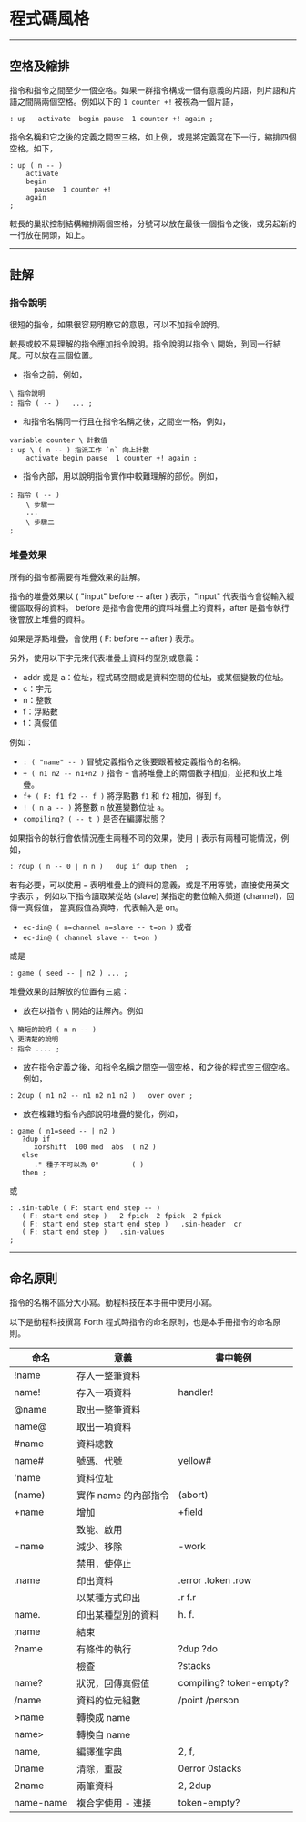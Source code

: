 # 程式碼風格

---------
## 空格及縮排

指令和指令之間至少一個空格。如果一群指令構成一個有意義的片語，則片語和片語之間隔兩個空格。例如以下的 `1 counter +!` 被視為一個片語，

```forth
: up   activate  begin pause  1 counter +! again ;
```

指令名稱和它之後的定義之間空三格，如上例，或是將定義寫在下一行，縮排四個空格。如下，

```forth
: up ( n -- )
    activate
    begin
      pause  1 counter +!
    again
;
```

較長的巢狀控制結構縮排兩個空格，分號可以放在最後一個指令之後，或另起新的一行放在開頭，如上。

----------
## 註解

### 指令說明

很短的指令，如果很容易明瞭它的意思，可以不加指令說明。

較長或較不易理解的指令應加指令說明。指令說明以指令 `\` 開始，到同一行結尾。可以放在三個位置。

* 指令之前，例如，

```forth
\ 指令說明
: 指令 ( -- )   ... ;
```

* 和指令名稱同一行且在指令名稱之後，之間空一格，例如，

```forth
variable counter \ 計數值
: up \ ( n -- ) 指派工作 `n` 向上計數
    activate begin pause  1 counter +! again ;
```

* 指令內部，用以說明指令實作中較難理解的部份。例如，

```forth
: 指令 ( -- )
    \ 步驟一
    ...
    \ 步驟二
;
```

### 堆疊效果

所有的指令都需要有堆疊效果的註解。

指令的堆疊效果以 ( "input" before -- after ) 表示，"input" 代表指令會從輸入緩衝區取得的資料。
before 是指令會使用的資料堆疊上的資料，after 是指令執行後會放上堆疊的資料。

如果是浮點堆疊，會使用 ( F: before -- after ) 表示。

另外，使用以下字元來代表堆疊上資料的型別或意義：

* addr 或是 a：位址，程式碼空間或是資料空間的位址，或某個變數的位址。
* c：字元
* n：整數
* f：浮點數
* t：真假值

例如：

* `: ( "name" -- )` 冒號定義指令之後要跟著被定義指令的名稱。
* `+ ( n1 n2 -- n1+n2 )` 指令 `+` 會將堆疊上的兩個數字相加，並把和放上堆疊。
* `f+ ( F: f1 f2 -- f )` 將浮點數 `f1` 和 `f2` 相加，得到 `f`。
* `! ( n a -- )` 將整數 `n` 放進變數位址 `a`。
* `compiling? ( -- t )` 是否在編譯狀態？

如果指令的執行會依情況產生兩種不同的效果，使用 `|` 表示有兩種可能情況，例如，

```forth
: ?dup ( n -- 0 | n n )   dup if dup then  ;
```

若有必要，可以使用 `=` 表明堆疊上的資料的意義，或是不用等號，直接使用英文字表示
，例如以下指令讀取某從站 (slave) 某指定的數位輸入頻道 (channel)，回傳一真假值，
當真假值為真時，代表輸入是 on。

* `ec-din@ ( n=channel n=slave -- t=on )` 或者
* `ec-din@ ( channel slave -- t=on )`

或是

```forth
: game ( seed -- | n2 ) ... ;
```

堆疊效果的註解放的位置有三處：

* 放在以指令 `\` 開始的註解內。例如

```forth
\ 簡短的說明 ( n n -- )
\ 更清楚的說明
: 指令 .... ;
```

* 放在指令定義之後，和指令名稱之間空一個空格，和之後的程式空三個空格。例如，

```forth
: 2dup ( n1 n2 -- n1 n2 n1 n2 )   over over ;
```

* 放在複雜的指令內部說明堆疊的變化，例如，

```forth
: game ( n1=seed -- | n2 )
   ?dup if
      xorshift  100 mod  abs  ( n2 )
   else
      ." 種子不可以為 0"        ( )
   then ;
```
或

```forth
: .sin-table ( F: start end step -- )
   ( F: start end step )   2 fpick  2 fpick  2 fpick
   ( F: start end step start end step )   .sin-header  cr
   ( F: start end step )   .sin-values
;
```

----------
## 命名原則

指令的名稱不區分大小寫。動程科技在本手冊中使用小寫。

以下是動程科技撰寫 Forth 程式時指令的命名原則，也是本手冊指令的命名原則。

命名 | 意義 | 書中範例
----|------|-----
!name | 存入一整筆資料 |
name! | 存入一項資料 | handler!
@name | 取出一整筆資料 |
name@ | 取出一項資料 |
#name | 資料總數 |
name# | 號碼、代號 | yellow#
'name | 資料位址 |
(name) | 實作 name 的內部指令 | (abort)
+name | 增加   | +field
      | 致能、啟用 |
-name | 減少、移除 | -work
      | 禁用，使停止 |
.name | 印出資料 | .error .token .row
      | 以某種方式印出 | .r f.r
name. | 印出某種型別的資料 | h. f.
;name | 結束 |
?name | 有條件的執行 | ?dup ?do
      | 檢查 | ?stacks
name? | 狀況，回傳真假值 | compiling? token-empty?
/name | 資料的位元組數 | /point /person
>name | 轉換成 name |
name> | 轉換自 name |
name, | 編譯進字典 | 2, f,
0name | 清除，重設 | 0error 0stacks
2name | 兩筆資料 | 2, 2dup
name-name | 複合字使用 - 連接 | token-empty?
